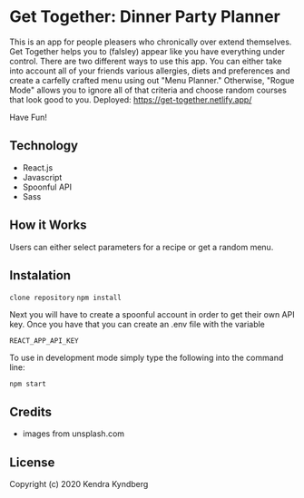 # Get Together: Dinner Party Planner

This is an app for people pleasers who chronically over extend themselves. Get Together helps you to (falsley) appear like you have everything under control.
There are two different ways to use this app. You can either take into account all of your friends various allergies, diets and preferences and create a carfelly crafted menu using out "Menu Planner." Otherwise, "Rogue Mode" allows you to ignore all of that criteria and choose random courses that look good to you. 
Deployed: https://get-together.netlify.app/


Have Fun!

## Technology
  * React.js
  * Javascript
  * Spoonful API
  * Sass
  
## How it Works
   Users can either select parameters for a recipe or get a random menu.
   
## Instalation

```clone repository```
```npm install```

 Next you will have to create a spoonful account in order to get their own API key. Once you have that you can create an .env file with the variable

```REACT_APP_API_KEY```

To use in development mode simply type the following into the command line:

```npm start```

## Credits
 * images from unsplash.com
 
## License 
  Copyright (c) 2020 Kendra Kyndberg
